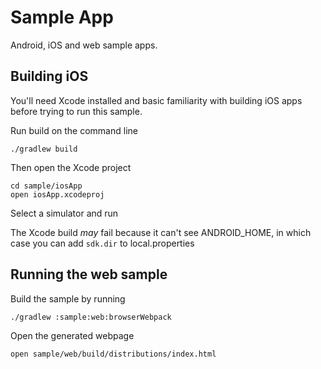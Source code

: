 # Sample App

Android, iOS and web sample apps.

## Building iOS

You'll need Xcode installed and basic familiarity with building iOS apps before trying to run
this sample.

Run build on the command line

```
./gradlew build
```

Then open the Xcode project

```
cd sample/iosApp
open iosApp.xcodeproj
```

Select a simulator and run

The Xcode build *may* fail because it can't see ANDROID_HOME, in which case you can add
`sdk.dir` to local.properties

## Running the web sample  

Build the sample by running

````
./gradlew :sample:web:browserWebpack
````

Open the generated webpage

```
open sample/web/build/distributions/index.html
```
